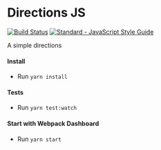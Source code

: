 # Directions JS

[![Build Status](https://travis-ci.org/meche/directionsjs.svg?branch=master)](https://travis-ci.org/meche/directionsjs)
[![Standard - JavaScript Style Guide](https://img.shields.io/badge/code%20style-standard-brightgreen.svg)](http://standardjs.com/)

A simple directions

#### Install

- Run `yarn install`

#### Tests

- Run `yarn test:watch`

#### Start with Webpack Dashboard

- Run `yarn start`

